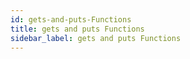 ```yaml
---
id: gets-and-puts-Functions
title: gets and puts Functions
sidebar_label: gets and puts Functions
---
```



#
